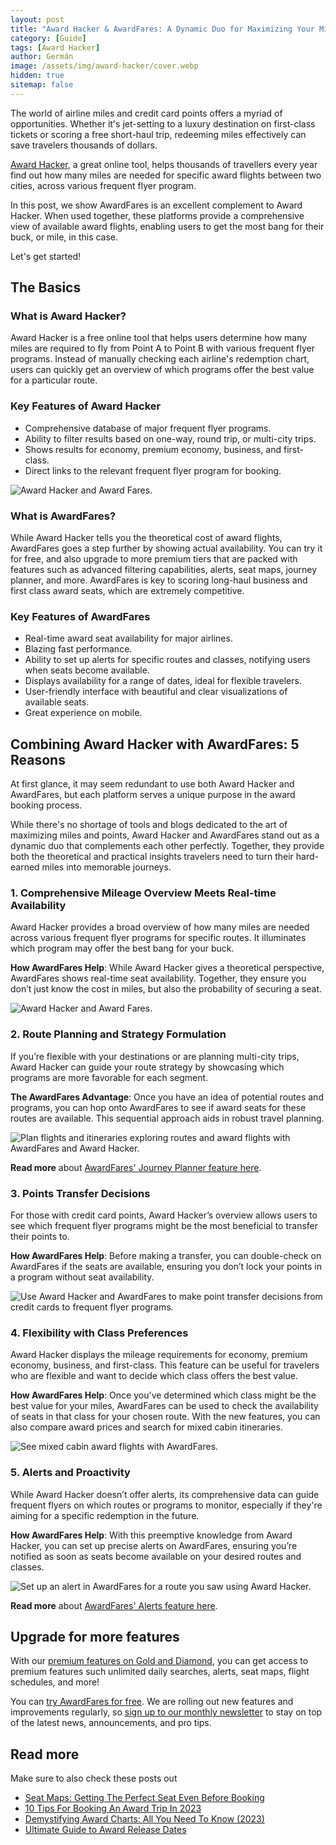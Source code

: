 ```yaml
---
layout: post
title: "Award Hacker & AwardFares: A Dynamic Duo for Maximizing Your Miles and Points"
category: [Guide]
tags: [Award Hacker]
author: Germán
image: /assets/img/award-hacker/cover.webp
hidden: true
sitemap: false
---
```



The world of airline miles and credit card points offers a myriad of opportunities. Whether it's jet-setting to a luxury destination on first-class tickets or scoring a free short-haul trip, redeeming miles effectively can save travelers thousands of dollars. 

[Award Hacker](https://www.awardhacker.com/), a great online tool, helps thousands of travellers every year find out how many miles are needed for specific award flights between two cities, across various frequent flyer program.

In this post, we show AwardFares is an excellent complement to Award Hacker. When used together, these platforms provide a comprehensive view of available award flights, enabling users to get the most bang for their buck, or mile, in this case. 

Let's get started!


## The Basics

### What is Award Hacker?

Award Hacker is a free online tool that helps users determine how many miles are required to fly from Point A to Point B with various frequent flyer programs. Instead of manually checking each airline's redemption chart, users can quickly get an overview of which programs offer the best value for a particular route.

### Key Features of Award Hacker

* Comprehensive database of major frequent flyer programs.
* Ability to filter results based on one-way, round trip, or multi-city trips.
* Shows results for economy, premium economy, business, and first-class.
* Direct links to the relevant frequent flyer program for booking.

<img src="../assets/img/award-hacker/award-hacker-home.webp" alt="Award Hacker and Award Fares." />

### What is AwardFares?

While Award Hacker tells you the theoretical cost of award flights, AwardFares goes a step further by showing actual availability. You can try it for free, and also upgrade to more premium tiers that are packed with features such as advanced filtering capabilities, alerts, seat maps, journey planner, and more. AwardFares is key to scoring long-haul business and first class award seats, which are extremely competitive.
 
 
### Key Features of AwardFares

* Real-time award seat availability for major airlines.
* Blazing fast performance.
* Ability to set up alerts for specific routes and classes, notifying users when seats become available.
* Displays availability for a range of dates, ideal for flexible travelers.
* User-friendly interface with beautiful and clear visualizations of available seats.
* Great experience on mobile.


## Combining Award Hacker with AwardFares: 5 Reasons

At first glance, it may seem redundant to use both Award Hacker and AwardFares, but each platform serves a unique purpose in the award booking process.

While there's no shortage of tools and blogs dedicated to the art of maximizing miles and points, Award Hacker and AwardFares stand out as a dynamic duo that complements each other perfectly. Together, they provide both the theoretical and practical insights travelers need to turn their hard-earned miles into memorable journeys.

### 1. Comprehensive Mileage Overview Meets Real-time Availability

Award Hacker provides a broad overview of how many miles are needed across various frequent flyer programs for specific routes. It illuminates which program may offer the best bang for your buck.

**How AwardFares Help**: While Award Hacker gives a theoretical perspective, AwardFares shows real-time seat availability. Together, they ensure you don’t just know the cost in miles, but also the probability of securing a seat.

<img src="../assets/img/award-hacker/award-hacker-results.webp" alt="Award Hacker and Award Fares." />



### 2. Route Planning and Strategy Formulation

If you’re flexible with your destinations or are planning multi-city trips, Award Hacker can guide your route strategy by showcasing which programs are more favorable for each segment.

**The AwardFares Advantage**: Once you have an idea of potential routes and programs, you can hop onto AwardFares to see if award seats for these routes are available. This sequential approach aids in robust travel planning.

<img src="../assets/img/award-hacker/journey-planner.webp" alt="Plan flights and itineraries exploring routes and award flights with AwardFares and Award Hacker." />


**Read more** about [AwardFares' Journey Planner feature here](https://blog.awardfares.com/journey-planner/).

### 3. Points Transfer Decisions

For those with credit card points, Award Hacker’s overview allows users to see which frequent flyer programs might be the most beneficial to transfer their points to.

**How AwardFares Help**: Before making a transfer, you can double-check on AwardFares if the seats are available, ensuring you don’t lock your points in a program without seat availability.

<img src="../assets/img/award-hacker/award-hacker-transfers.webp" alt="Use Award Hacker and AwardFares to make point transfer decisions from credit cards to frequent flyer programs." />


### 4. Flexibility with Class Preferences

Award Hacker displays the mileage requirements for economy, premium economy, business, and first-class. This feature can be useful for travelers who are flexible and want to decide which class offers the best value.

**How AwardFares Help**: Once you've determined which class might be the best value for your miles, AwardFares can be used to check the availability of seats in that class for your chosen route. With the new features, you can also compare award prices and search for mixed cabin itineraries.

<img src="../assets/img/award-hacker/mixed-cabin-awards.webp" alt="See mixed cabin award flights with AwardFares." />

### 5. Alerts and Proactivity

While Award Hacker doesn’t offer alerts, its comprehensive data can guide frequent flyers on which routes or programs to monitor, especially if they're aiming for a specific redemption in the future.

**How AwardFares Help**: With this preemptive knowledge from Award Hacker, you can set up precise alerts on AwardFares, ensuring you’re notified as soon as seats become available on your desired routes and classes.

<img src="../assets/img/award-hacker/award-hacker-alert.webp" alt="Set up an alert in AwardFares for a route you saw using Award Hacker." />

**Read more** about [AwardFares' Alerts feature here](https://blog.awardfares.com/alerts/).

## Upgrade for more features

With our [premium features on Gold and Diamond](https://awardfares.com/pricing), you can get access to premium features such unlimited daily searches, alerts, seat maps, flight schedules, and more!

You can [try AwardFares for free](https://awardfares.com/). We are rolling out new features and improvements regularly, so [sign up to our monthly newsletter](https://awardfares.com/newsletter) to stay on top of the latest news, announcements, and pro tips.

## Read more

Make sure to also check these posts out

- [Seat Maps: Getting The Perfect Seat Even Before Booking](https://blog.awardfares.com/seatmaps-guide/)
- [10 Tips For Booking An Award Trip In 2023](https://blog.awardfares.com/award-trip-tips/)
- [Demystifying Award Charts: All You Need To Know (2023)](https://blog.awardfares.com/demystifying-award-charts/)
- [Ultimate Guide to Award Release Dates](https://blog.awardfares.com/ultimate-guide-to-award-release-dates)